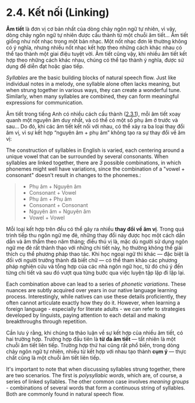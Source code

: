 # 2.4. Kết nối (Linking)

**Âm tiết** là đơn vị cơ bản nhất của dòng chảy ngôn ngữ tự nhiên, vì vậy, dòng chảy ngôn ngữ tự nhiên được cấu thành từ một chuỗi âm tiết… Âm tiết giống như nốt nhạc trong một bản nhạc. Một nốt nhạc đơn lẻ thường không có ý nghĩa, nhưng nhiều nốt nhạc kết hợp theo những cách khác nhau có thể tạo thành một giai điệu tuyệt vời. Âm tiết cũng vậy, khi nhiều âm tiết kết hợp theo những cách khác nhau, chúng có thể tạo thành ý nghĩa, được sử dụng để diễn đạt hoặc giao tiếp.

_Syllables_ are the basic building blocks of natural speech flow. Just like individual notes in a melody, one syllable alone often lacks meaning, but when strung together in various ways, they can create a wonderful tune. Similarly, when many syllables are combined, they can form meaningful expressions for communication.

Âm tiết trong tiếng Anh có nhiều cách cấu thành ([2.3.1](2.3.1-structure)), mỗi âm tiết xoay quanh một nguyên âm duy nhất, và có thể có một số phụ âm ở trước và sau… Do đó, khi các âm tiết kết nối với nhau, có thể xảy ra ba loại thay đổi âm vị, vì sự kết hợp “nguyên âm + phụ âm” không tạo ra sự thay đổi về âm vị:

The construction of syllables in English is varied, each centering around a unique vowel that can be surrounded by several consonants. When syllables are linked together, there are _3_ possible combinations, in which phonemes might well have variations, since the combination of a "vowel + consonant" doesn't result in changes to the phonemes.:

> - Phụ âm + Nguyên âm
> - Consonant + Vowel
> - Phụ âm + Phụ âm
> - Consonant + Consonant
> - Nguyên âm + Nguyên âm
> - Vowel + Vowel

Mỗi loại kết hợp trên đều có thể gây ra nhiều **thay đổi về âm vị**. Trong quá trình tiếp thu ngôn ngữ mẹ đẻ, những thay đổi này được học một cách dần dần và âm thầm theo năm tháng; điều thú vị là, mặc dù người sử dụng ngôn ngữ mẹ đẻ rất thành thạo với những chi tiết này, họ thường không thể giải thích cụ thể phương pháp thao tác. Khi học ngoại ngữ thì khác — đặc biệt là đối với người trưởng thành đã biết chữ — có thể tham khảo các phương pháp nghiên cứu và tổng hợp của các nhà ngôn ngữ học, từ đó chú ý đến từng chi tiết và sau đó vượt qua từng bước qua việc luyện tập lặp đi lặp lại.

Each combination above can lead to a series of _phonetic variations_. These nuances are subtly acquired over years in our native language learning process. Interestingly, while natives can use these details proficiently, they often cannot articulate exactly how they do it. However, when learning a foreign language - especially for literate adults - we can refer to strategies developed by linguists, paying attention to each detail and making breakthroughs through repetition.

Cần lưu ý rằng, khi chúng ta thảo luận về sự kết hợp của nhiều âm tiết, có hai trường hợp. Trường hợp đầu tiên là **từ đa âm tiết** — tất nhiên là một chuỗi âm tiết liên tiếp. Trường hợp thứ hai cũng rất phổ biến, trong dòng chảy ngôn ngữ tự nhiên, nhiều từ kết hợp với nhau tạo thành **cụm ý** — thực chất cũng là một chuỗi âm tiết liên tiếp.

It's important to note that when discussing syllables strung together, there are two scenarios. The first is _polysyllabic words_, which are, of course, a series of linked syllables. The other common case involves _meaning groups_ - combinations of several words that form a continuous string of syllables. Both are commonly found in natural speech flow.
